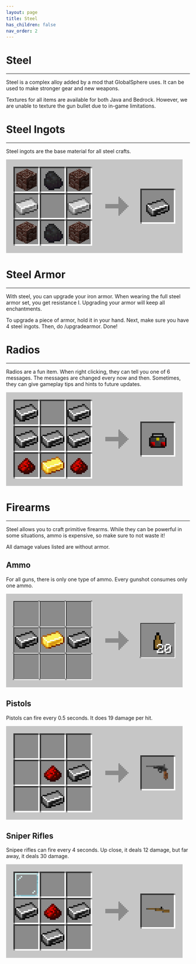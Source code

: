 ```yaml
---
layout: page
title: Steel
has_children: false
nav_order: 2
---
```


# **Steel**
---
Steel is a complex alloy added by a mod that GlobalSphere uses. It can be used to make stronger gear and new weapons.  

Textures for all items are available for both Java and Bedrock. However, we are unable to texture the gun bullet due to in-game limitations.

# **Steel Ingots**
---
Steel ingots are the base material for all steel crafts.

![Steel ingot crafting](images/crafting_steel_ingot.png)

# **Steel Armor**
---
With steel, you can upgrade your iron armor. When wearing the full steel armor set, you get resistance I. Upgrading your armor will keep all enchantments.  

To upgrade a piece of armor, hold it in your hand. Next, make sure you have 4 steel ingots. Then, do /upgradearmor. Done!  

# **Radios**
---
Radios are a fun item. When right clicking, they can tell you one of 6 messages. The messages are changed every now and then. Sometimes, they can give gameplay tips and hints to future updates.  

![Radio crafting](images/crafting_radio.png)

# **Firearms**
---
Steel allows you to craft primitive firearms. While they can be powerful in some situations, ammo is expensive, so make sure to not waste it!  

All damage values listed are without armor.  

## **Ammo**
For all guns, there is only one type of ammo. Every gunshot consumes only one ammo.  

![Ammo crafting](images/crafting_ammo.png)

## **Pistols**
Pistols can fire every 0.5 seconds. It does 19 damage per hit.  

![Pistol crafting](images/crafting_pistol.png)

## **Sniper Rifles**
Snipee rifles can fire every 4 seconds. Up close, it deals 12 damage, but far away, it deals 30 damage.  

![Sniper rifle crafting](images/crafting_sniper_rifle.png)

